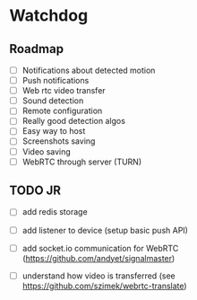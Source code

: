 # Watchdog

## Roadmap

- [ ] Notifications about detected motion
- [ ] Push notifications
- [ ] Web rtc video transfer
- [ ] Sound detection
- [ ] Remote configuration
- [ ] Really good detection algos
- [ ] Easy way to host
- [ ] Screenshots saving
- [ ] Video saving
- [ ] WebRTC through server (TURN)

## TODO JR
- [ ] add redis storage
- [ ] add listener to device (setup basic push API)

- [ ] add socket.io communication for WebRTC (https://github.com/andyet/signalmaster)

- [ ] understand how video is transferred (see https://github.com/szimek/webrtc-translate)